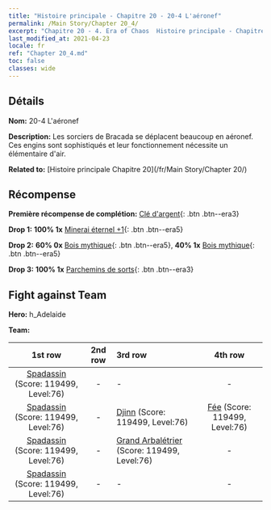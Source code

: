 ```yaml
---
title: "Histoire principale - Chapitre 20 - 20-4 L'aéronef"
permalink: /Main Story/Chapter 20_4/
excerpt: "Chapitre 20 - 4. Era of Chaos  Histoire principale - Chapitre 20_4. 20-4 L'aéronef"
last_modified_at: 2021-04-23
locale: fr
ref: "Chapter 20_4.md"
toc: false
classes: wide
---
```


## Détails

 **Nom:** 20-4 L'aéronef

 **Description:** Les sorciers de Bracada se déplacent beaucoup en aéronef. Ces engins sont sophistiqués et leur fonctionnement nécessite un élémentaire d'air.

 **Related to:** [Histoire principale Chapitre 20](/fr/Main Story/Chapter 20/)

## Récompense

 **Première récompense de complétion:** [Clé d'argent](/ItemsFR/con_693/){: .btn .btn--era3}

 **Drop 1:** **100% 1x** [Minerai éternel +1](/ItemsFR/mat_68/){: .btn .btn--era5}

 **Drop 2:** **60% 0x** [Bois mythique](/ItemsFR/mat_62/){: .btn .btn--era5}, **40% 1x** [Bois mythique](/ItemsFR/mat_62/){: .btn .btn--era5}

 **Drop 3:** **100% 1x** [Parchemins de sorts](/ItemsFR/con_694/){: .btn .btn--era3}


## Fight against Team
 **Hero:** h_Adelaide

 **Team:**


  | 1st row | 2nd row | 3rd row | 4th row |
  |:----:|:----:|:----|:----:|
  | [Spadassin](/fr/units/Swordsman/) (Score: 119499, Level:76)  | - | - | - |
  | [Spadassin](/fr/units/Swordsman/) (Score: 119499, Level:76)  | - | [Djinn](/fr/units/Genie/) (Score: 119499, Level:76)  | [Fée](/fr/units/Sprite/) (Score: 119499, Level:76)  |
  | [Spadassin](/fr/units/Swordsman/) (Score: 119499, Level:76)  | - | [Grand Arbalétrier](/fr/units/Marksman/) (Score: 119499, Level:76)  | - |
  | [Spadassin](/fr/units/Swordsman/) (Score: 119499, Level:76)  | - | - | - |


